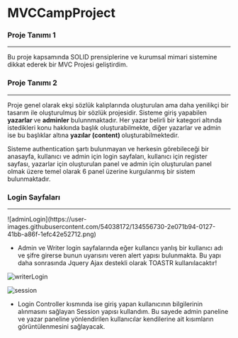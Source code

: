 # MVCCampProject
### Proje Tanımı 1
<hr>
Bu proje kapsamında SOLID prensiplerine ve kurumsal mimari sistemine dikkat ederek bir MVC Projesi geliştirdim. 

### Proje Tanımı 2
<hr>

Proje genel olarak ekşi sözlük kalıplarında oluşturulan ama daha yenilikçi bir tasarım ile oluşturulmuş bir sözlük projesidir. Sisteme giriş yapabilen <b> yazarlar </b> ve <b>adminler</b> bulunnmaktadır. Her yazar belirli bir kategori altında istedikleri konu hakkında başlık oluşturabilmekte, diğer yazarlar ve admin ise bu başlıklar altına <b>yazılar (content) </b> oluşturabilmektedir.

Sisteme authentication şartı bulunmayan ve herkesin görebileceği bir anasayfa, kullanıcı ve admin için login sayfaları, kullanıcı için register sayfası, yazarlar için oluşturulan panel ve admin için oluşturulan panel olmak üzere temel olarak 6 panel üzerine kurgulanmış bir sistem bulunmaktadır. 

### Login Sayfaları 
<hr>
![adminLogin](https://user-images.githubusercontent.com/54038172/134556730-2e071b94-0127-41bb-a86f-1efc42e52712.png)

* Admin ve Writer login sayfalarında eğer kullancıı yanlış bir kullanıcı adı ve şifre girerse bunun uyarısını veren alert yapısı bulunmakta. Bu yapı daha sonrasında Jquery Ajax destekli olarak TOASTR kullanılacaktır! 

![writerLogin](https://user-images.githubusercontent.com/54038172/134557203-8ba94141-1d58-485e-80f4-5db9e23cba8b.PNG)

![session](https://user-images.githubusercontent.com/54038172/134557229-1d10b0b7-7fe0-473e-940a-e85307579e21.PNG)
* Login Controller kısmında ise giriş yapan kullanıcının bilgilerinin alınmasını sağlayan Session yapısı kullandım. Bu sayede admin paneline ve yazar paneline yönlendirilen kullanıcılar kendilerine ait kısımların görüntülenmesini sağlayacak.
